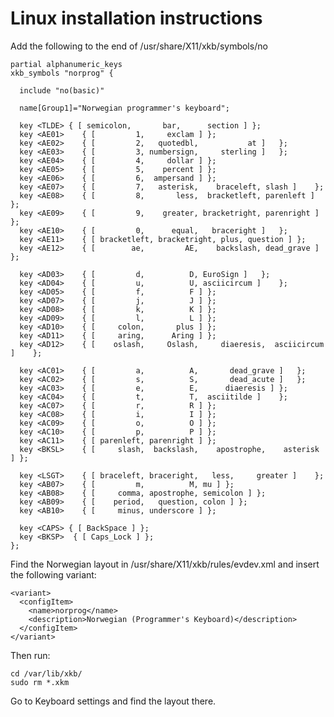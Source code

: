 # Linux installation instructions

Add the following to the end of /usr/share/X11/xkb/symbols/no

    partial alphanumeric_keys
    xkb_symbols "norprog" {

      include "no(basic)"

      name[Group1]="Norwegian programmer's keyboard";

      key <TLDE> { [ semicolon,	      bar,      section	] };
      key <AE01>	{ [         1,     exclam ]	};
      key <AE02>	{ [         2,   quotedbl,           at ]	};
      key <AE03>	{ [         3, numbersign,     sterling ]	};
      key <AE04>	{ [         4,     dollar ]	};
      key <AE05>	{ [         5,    percent ]	};
      key <AE06>	{ [         6,  ampersand ]	};
      key <AE07>	{ [         7,   asterisk,    braceleft, slash ]	};
      key <AE08>	{ [         8,       less,  bracketleft, parenleft ]	};
      key <AE09>	{ [         9,    greater, bracketright, parenright ]	};
      key <AE10>	{ [         0,      equal,   braceright ]	};
      key <AE11>	{ [ bracketleft, bracketright, plus, question ]	};
      key <AE12>	{ [        ae,         AE,    backslash, dead_grave ]	};

      key <AD03>	{ [         d,          D, EuroSign ]	};
      key <AD04>	{ [         u,          U, asciicircum ]	};
      key <AD05>	{ [         f,          F ]	};
      key <AD07>	{ [         j,          J ]	};
      key <AD08>	{ [         k,          K ]	};
      key <AD09>	{ [         l,          L ]	};
      key <AD10>	{ [     colon,       plus ]	};
      key <AD11>	{ [     aring,      Aring ]	};
      key <AD12>	{ [    oslash,     Oslash,     diaeresis,  asciicircum ]	};

      key <AC01>	{ [         a,          A,       dead_grave ]	};
      key <AC02>	{ [         s,          S,       dead_acute ]	};
      key <AC03>	{ [         e,          E,      diaeresis ]	};
      key <AC04>	{ [         t,          T,  asciitilde ]	};
      key <AC07>	{ [         r,          R ]	};
      key <AC08>	{ [         i,          I ]	};
      key <AC09>	{ [         o,          O ]	};
      key <AC10>	{ [         p,          P ]	};
      key <AC11>	{ [ parenleft, parenright ]	};
      key <BKSL>	{ [     slash,  backslash,    apostrophe,    asterisk ]	};

      key <LSGT>	{ [ braceleft, braceright,   less,     greater ]	};
      key <AB07>	{ [         m,          M, mu ] };
      key <AB08>	{ [     comma, apostrophe, semicolon ] };
      key <AB09>	{ [    period,   question, colon ] };
      key <AB10>	{ [     minus, underscore ]	};

      key <CAPS> { [ BackSpace ] };
      key <BKSP>  { [ Caps_Lock ] };
    };

Find the Norwegian layout in /usr/share/X11/xkb/rules/evdev.xml and insert the following variant:

    <variant>
      <configItem>
        <name>norprog</name>
        <description>Norwegian (Programmer's Keyboard)</description>
      </configItem>
    </variant>

Then run:

    cd /var/lib/xkb/
    sudo rm *.xkm

Go to Keyboard settings and find the layout there.
